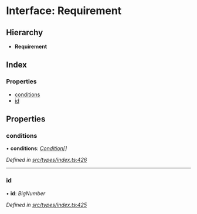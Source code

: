 # Interface: Requirement

## Hierarchy

* **Requirement**

## Index

### Properties

* [conditions](requirement.md#conditions)
* [id](requirement.md#id)

## Properties

###  conditions

• **conditions**: *[Condition](../globals.md#condition)[]*

*Defined in [src/types/index.ts:426](https://github.com/PolymeshAssociation/polymesh-sdk/blob/46845947/src/types/index.ts#L426)*

___

###  id

• **id**: *BigNumber*

*Defined in [src/types/index.ts:425](https://github.com/PolymeshAssociation/polymesh-sdk/blob/46845947/src/types/index.ts#L425)*
